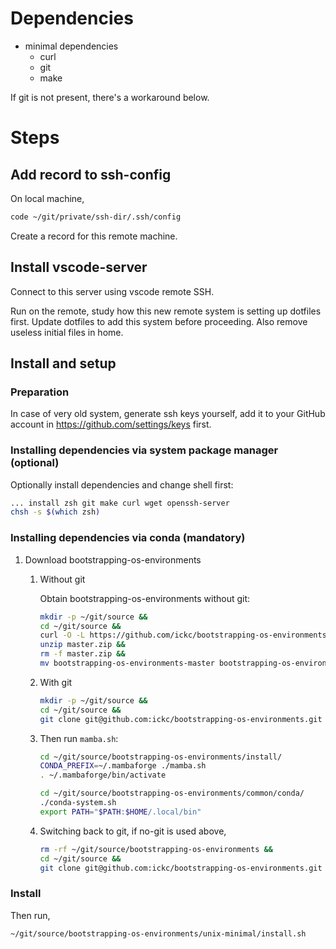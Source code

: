 # Dependencies

- minimal dependencies
    - curl
    - git
    - make

If git is not present, there's a workaround below.

# Steps

## Add record to ssh-config

On local machine,

```sh
code ~/git/private/ssh-dir/.ssh/config
```

Create a record for this remote machine.

## Install vscode-server

Connect to this server using vscode remote SSH.

Run on the remote, study how this new remote system is setting up dotfiles first. Update dotfiles to add this system before proceeding.
Also remove useless initial files in home.

## Install and setup

### Preparation

In case of very old system, generate ssh keys yourself, add it to your GitHub account in <https://github.com/settings/keys> first.

### Installing dependencies via system package manager (optional)

Optionally install dependencies and change shell first:

```sh
... install zsh git make curl wget openssh-server
chsh -s $(which zsh)
```

### Installing dependencies via conda (mandatory)

1. Download bootstrapping-os-environments
    1. Without git

        Obtain bootstrapping-os-environments without git:

        ```bash
        mkdir -p ~/git/source &&
        cd ~/git/source &&
        curl -O -L https://github.com/ickc/bootstrapping-os-environments/archive/refs/heads/master.zip &&
        unzip master.zip &&
        rm -f master.zip &&
        mv bootstrapping-os-environments-master bootstrapping-os-environments
        ```

    2. With git

        ```bash
        mkdir -p ~/git/source &&
        cd ~/git/source &&
        git clone git@github.com:ickc/bootstrapping-os-environments.git
        ```

    3. Then run `mamba.sh`:

        ```bash
        cd ~/git/source/bootstrapping-os-environments/install/
        CONDA_PREFIX=~/.mambaforge ./mamba.sh
        . ~/.mambaforge/bin/activate

        cd ~/git/source/bootstrapping-os-environments/common/conda/
        ./conda-system.sh
        export PATH="$PATH:$HOME/.local/bin"
        ```

    4. Switching back to git, if no-git is used above,

        ```bash
        rm -rf ~/git/source/bootstrapping-os-environments &&
        cd ~/git/source &&
        git clone git@github.com:ickc/bootstrapping-os-environments.git
        ```

### Install

Then run,

```sh
~/git/source/bootstrapping-os-environments/unix-minimal/install.sh
```
